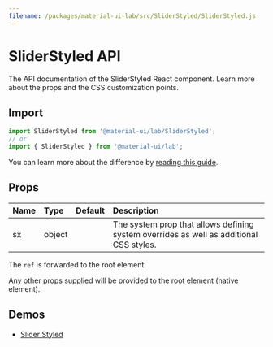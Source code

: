 ```yaml
---
filename: /packages/material-ui-lab/src/SliderStyled/SliderStyled.js
---
```


<!--- This documentation is automatically generated, do not try to edit it. -->

# SliderStyled API

<p class="description">The API documentation of the SliderStyled React component. Learn more about the props and the CSS customization points.</p>

## Import

```js
import SliderStyled from '@material-ui/lab/SliderStyled';
// or
import { SliderStyled } from '@material-ui/lab';
```

You can learn more about the difference by [reading this guide](/guides/minimizing-bundle-size/).





## Props

| Name | Type | Default | Description |
|:-----|:-----|:--------|:------------|
| <span class="prop-name">sx</span> | <span class="prop-type">object</span> |  | The system prop that allows defining system overrides as well as additional CSS styles. |

The `ref` is forwarded to the root element.

Any other props supplied will be provided to the root element (native element).

## Demos

- [Slider Styled](/components/slider-styled/)

